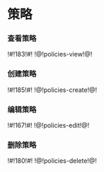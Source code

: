# 策略

### 查看策略

!#!183!#!
!@!policies-view!@!



### 创建策略

!#!185!#!
!@!policies-create!@!



### 编辑策略

!#!167!#!
!@!policies-edit!@!



### 删除策略

!#!180!#!
!@!policies-delete!@!



